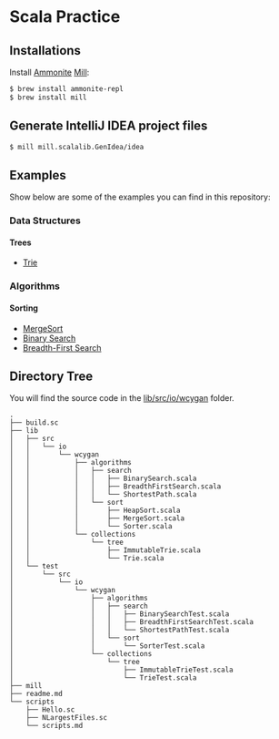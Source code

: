 # Scala Practice

## Installations

Install [Ammonite](http://ammonite.io/) [Mill](https://com-lihaoyi.github.io/mill/mill/Intro_to_Mill.html):

```bash
$ brew install ammonite-repl
$ brew install mill
```

## Generate IntelliJ IDEA project files

```bash
$ mill mill.scalalib.GenIdea/idea
```


## Examples

Show below are some of the examples you can find in this repository:

### Data Structures

#### Trees

- [Trie](lib/src/io/wcygan/collections/tree/Trie.scala)

### Algorithms

#### Sorting
- [MergeSort](lib/src/io/wcygan/algorithms/sort/MergeSort.scala)
- [Binary Search](lib/src/io/wcygan/algorithms/search/BinarySearch.scala)
- [Breadth-First Search](lib/src/io/wcygan/algorithms/search/BreadthFirstSearch.scala)

## Directory Tree

You will find the source code in the [lib/src/io/wcygan](lib/src/io/wcygan) folder.

```
.
├── build.sc
├── lib
│   ├── src
│   │   └── io
│   │       └── wcygan
│   │           ├── algorithms
│   │           │   ├── search
│   │           │   │   ├── BinarySearch.scala
│   │           │   │   ├── BreadthFirstSearch.scala
│   │           │   │   └── ShortestPath.scala
│   │           │   └── sort
│   │           │       ├── HeapSort.scala
│   │           │       ├── MergeSort.scala
│   │           │       └── Sorter.scala
│   │           └── collections
│   │               └── tree
│   │                   ├── ImmutableTrie.scala
│   │                   └── Trie.scala
│   └── test
│       └── src
│           └── io
│               └── wcygan
│                   ├── algorithms
│                   │   ├── search
│                   │   │   ├── BinarySearchTest.scala
│                   │   │   ├── BreadthFirstSearchTest.scala
│                   │   │   └── ShortestPathTest.scala
│                   │   └── sort
│                   │       └── SorterTest.scala
│                   └── collections
│                       └── tree
│                           ├── ImmutableTrieTest.scala
│                           └── TrieTest.scala
├── mill
├── readme.md
└── scripts
    ├── Hello.sc
    ├── NLargestFiles.sc
    └── scripts.md


```